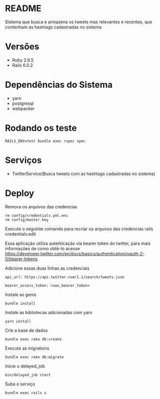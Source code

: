 # README
Sistema que busca e armazena os tweets mas relevantes e recentes, que contenham as hashtags cadastradas no sistema

# Versões
* Ruby 2.6.5
* Rails 6.0.2

# Dependências do Sistema
- yarn
- postgresql
- webpacker

# Rodando os teste
```
RAILS_ENV=test bundle exec rspec spec
```

# Serviços
 - TwitterService(Busca tweets com as hashtags cadastradas no sistema)

# Deploy

Remova os arquivos das credencias
```
rm config/credentials.yml.enc
rm config/master.key
```

Execute o seguinte comando para recriar os arquivos das credencias
rails credentials:edit

Essa aplicação utiliza autenticação via bearer token do twitter, para mais informações de como obtê-lo acesse https://developer.twitter.com/en/docs/basics/authentication/oauth-2-0/bearer-tokens

Adicione essas duas linhas as credenciais
```
api_url: https://api.twitter.com/1.1/search/tweets.json

bearer_access_token: <seu_bearer_token>
```
Instale as gems
```
bundle install
```
Instale as bibliotecas adicionadas com yarn
```
yarn install
```

Crie a base de dados
```
bundle exec rake db:create
```

Execute as migrations
```
bundle exec rake db:migrate
```

Inicie o delayed_job
```
bin/delayed_job start
```

Suba o serviço
```
bundle exec rails s
```